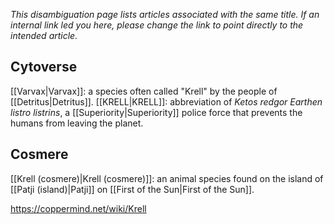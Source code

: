 *This disambiguation page lists articles associated with the same title.  If an internal link led you here, please change the link to point directly to the intended article.*

## Cytoverse
[[Varvax\|Varvax]]: a species often called "Krell" by the people of [[Detritus\|Detritus]].
[[KRELL\|KRELL]]: abbreviation of *Ketos redgor Earthen listro listrins*, a [[Superiority\|Superiority]] police force that prevents the humans from leaving the planet.
## Cosmere
[[Krell (cosmere)\|Krell (cosmere)]]: an animal species found on the island of [[Patji (island)\|Patji]] on [[First of the Sun\|First of the Sun]].


https://coppermind.net/wiki/Krell